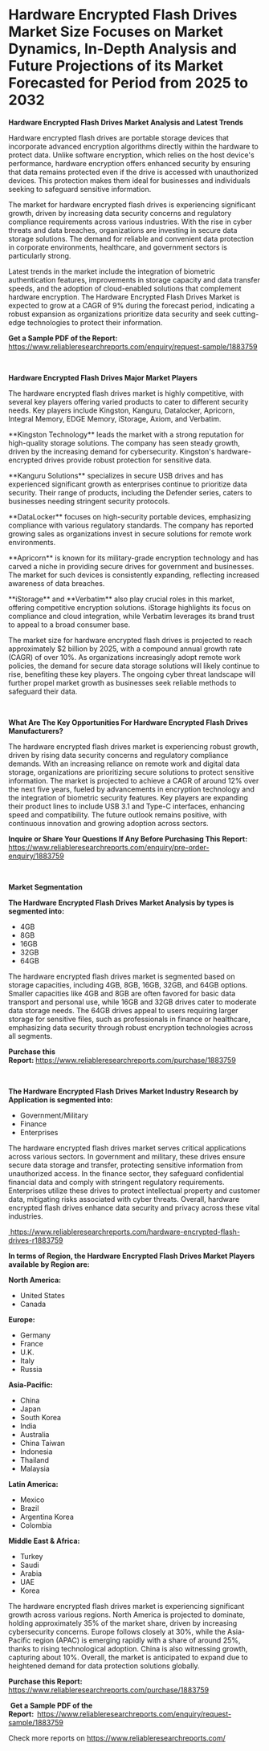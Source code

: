 <p><h1>Hardware Encrypted Flash Drives Market Size Focuses on Market Dynamics, In-Depth Analysis and Future Projections of its Market Forecasted for Period from 2025 to 2032</h1></p><p><strong>Hardware Encrypted Flash Drives Market Analysis and Latest Trends</strong></p>
<p><p>Hardware encrypted flash drives are portable storage devices that incorporate advanced encryption algorithms directly within the hardware to protect data. Unlike software encryption, which relies on the host device's performance, hardware encryption offers enhanced security by ensuring that data remains protected even if the drive is accessed with unauthorized devices. This protection makes them ideal for businesses and individuals seeking to safeguard sensitive information.</p><p>The market for hardware encrypted flash drives is experiencing significant growth, driven by increasing data security concerns and regulatory compliance requirements across various industries. With the rise in cyber threats and data breaches, organizations are investing in secure data storage solutions. The demand for reliable and convenient data protection in corporate environments, healthcare, and government sectors is particularly strong.</p><p>Latest trends in the market include the integration of biometric authentication features, improvements in storage capacity and data transfer speeds, and the adoption of cloud-enabled solutions that complement hardware encryption. The Hardware Encrypted Flash Drives Market is expected to grow at a CAGR of 9% during the forecast period, indicating a robust expansion as organizations prioritize data security and seek cutting-edge technologies to protect their information.</p></p>
<p><strong>Get a Sample PDF of the Report:&nbsp;</strong> <a href="https://www.reliableresearchreports.com/enquiry/request-sample/1883759?utm_campaign=3283&utm_medium=2&utm_source=Github&utm_content=ia&utm_term=06042025&utm_id=hardware-encrypted-flash-drives">https://www.reliableresearchreports.com/enquiry/request-sample/1883759</a></p>
<p>&nbsp;</p>
<p><strong>Hardware Encrypted Flash Drives Major Market Players</strong></p>
<p><p>The hardware encrypted flash drives market is highly competitive, with several key players offering varied products to cater to different security needs. Key players include Kingston, Kanguru, Datalocker, Apricorn, Integral Memory, EDGE Memory, iStorage, Axiom, and Verbatim.</p><p>**Kingston Technology** leads the market with a strong reputation for high-quality storage solutions. The company has seen steady growth, driven by the increasing demand for cybersecurity. Kingston's hardware-encrypted drives provide robust protection for sensitive data.</p><p>**Kanguru Solutions** specializes in secure USB drives and has experienced significant growth as enterprises continue to prioritize data security. Their range of products, including the Defender series, caters to businesses needing stringent security protocols.</p><p>**DataLocker** focuses on high-security portable devices, emphasizing compliance with various regulatory standards. The company has reported growing sales as organizations invest in secure solutions for remote work environments.</p><p>**Apricorn** is known for its military-grade encryption technology and has carved a niche in providing secure drives for government and businesses. The market for such devices is consistently expanding, reflecting increased awareness of data breaches.</p><p>**iStorage** and **Verbatim** also play crucial roles in this market, offering competitive encryption solutions. iStorage highlights its focus on compliance and cloud integration, while Verbatim leverages its brand trust to appeal to a broad consumer base.</p><p>The market size for hardware encrypted flash drives is projected to reach approximately $2 billion by 2025, with a compound annual growth rate (CAGR) of over 10%. As organizations increasingly adopt remote work policies, the demand for secure data storage solutions will likely continue to rise, benefiting these key players. The ongoing cyber threat landscape will further propel market growth as businesses seek reliable methods to safeguard their data.</p></p>
<p>&nbsp;</p>
<p><strong>What Are The Key Opportunities For Hardware Encrypted Flash Drives Manufacturers?</strong></p>
<p><p>The hardware encrypted flash drives market is experiencing robust growth, driven by rising data security concerns and regulatory compliance demands. With an increasing reliance on remote work and digital data storage, organizations are prioritizing secure solutions to protect sensitive information. The market is projected to achieve a CAGR of around 12% over the next five years, fueled by advancements in encryption technology and the integration of biometric security features. Key players are expanding their product lines to include USB 3.1 and Type-C interfaces, enhancing speed and compatibility. The future outlook remains positive, with continuous innovation and growing adoption across sectors.</p></p>
<p><strong>Inquire or Share Your Questions If Any Before Purchasing This Report:</strong> <a href="https://www.reliableresearchreports.com/enquiry/pre-order-enquiry/1883759?utm_campaign=3283&utm_medium=2&utm_source=Github&utm_content=ia&utm_term=06042025&utm_id=hardware-encrypted-flash-drives">https://www.reliableresearchreports.com/enquiry/pre-order-enquiry/1883759</a></p>
<p>&nbsp;</p>
<p><strong>Market Segmentation</strong></p>
<p><strong>The Hardware Encrypted Flash Drives Market Analysis by types is segmented into:</strong></p>
<p><ul><li>4GB</li><li>8GB</li><li>16GB</li><li>32GB</li><li>64GB</li></ul></p>
<p><p>The hardware encrypted flash drives market is segmented based on storage capacities, including 4GB, 8GB, 16GB, 32GB, and 64GB options. Smaller capacities like 4GB and 8GB are often favored for basic data transport and personal use, while 16GB and 32GB drives cater to moderate data storage needs. The 64GB drives appeal to users requiring larger storage for sensitive files, such as professionals in finance or healthcare, emphasizing data security through robust encryption technologies across all segments.</p></p>
<p><strong>Purchase this Report:&nbsp;</strong><a href="https://www.reliableresearchreports.com/purchase/1883759?utm_campaign=3283&utm_medium=2&utm_source=Github&utm_content=ia&utm_term=06042025&utm_id=hardware-encrypted-flash-drives">https://www.reliableresearchreports.com/purchase/1883759</a></p>
<p>&nbsp;</p>
<p><strong>The Hardware Encrypted Flash Drives Market Industry Research by Application is segmented into:</strong></p>
<p><ul><li>Government/Military</li><li>Finance</li><li>Enterprises</li></ul></p>
<p><p>The hardware encrypted flash drives market serves critical applications across various sectors. In government and military, these drives ensure secure data storage and transfer, protecting sensitive information from unauthorized access. In the finance sector, they safeguard confidential financial data and comply with stringent regulatory requirements. Enterprises utilize these drives to protect intellectual property and customer data, mitigating risks associated with cyber threats. Overall, hardware encrypted flash drives enhance data security and privacy across these vital industries.</p></p>
<p><a href="https://www.reliableresearchreports.com/hardware-encrypted-flash-drives-r1883759?utm_campaign=3283&utm_medium=2&utm_source=Github&utm_content=ia&utm_term=06042025&utm_id=hardware-encrypted-flash-drives">&nbsp;https://www.reliableresearchreports.com/hardware-encrypted-flash-drives-r1883759</a></p>
<p><strong>In terms of Region, the Hardware Encrypted Flash Drives Market Players available by Region are:</strong></p>
<p>
    <p> <strong> North America: </strong>
        <ul>
            <li>United States</li>
            <li>Canada</li>
        </ul>
        </p> 
    <p> <strong> Europe: </strong>
        <ul>
            <li>Germany</li>
            <li>France</li>
            <li>U.K.</li>
            <li>Italy</li>
            <li>Russia</li>
        </ul>
        </p> 
    <p> <strong> Asia-Pacific: </strong>
        <ul>
            <li>China</li>
            <li>Japan</li>
            <li>South Korea</li>
            <li>India</li>
            <li>Australia</li>
            <li>China Taiwan</li>
            <li>Indonesia</li>
            <li>Thailand</li>
            <li>Malaysia</li>
        </ul>
        </p> 
    <p> <strong> Latin America: </strong>
        <ul>
            <li>Mexico</li>
            <li>Brazil</li>
            <li>Argentina Korea</li>
            <li>Colombia</li>
        </ul>
        </p> 
    <p> <strong> Middle East & Africa: </strong>
        <ul>
            <li>Turkey</li>
            <li>Saudi</li>
            <li>Arabia</li>
            <li>UAE</li>
            <li>Korea</li>
        </ul>
    </p>
    </p>
<p><p>The hardware encrypted flash drives market is experiencing significant growth across various regions. North America is projected to dominate, holding approximately 35% of the market share, driven by increasing cybersecurity concerns. Europe follows closely at 30%, while the Asia-Pacific region (APAC) is emerging rapidly with a share of around 25%, thanks to rising technological adoption. China is also witnessing growth, capturing about 10%. Overall, the market is anticipated to expand due to heightened demand for data protection solutions globally.</p></p>
<p><strong>Purchase this Report: </strong><a href="https://www.reliableresearchreports.com/purchase/1883759?utm_campaign=3283&utm_medium=2&utm_source=Github&utm_content=ia&utm_term=06042025&utm_id=hardware-encrypted-flash-drives">https://www.reliableresearchreports.com/purchase/1883759</a></p>
<p>&nbsp;<strong>Get a Sample PDF of the Report:&nbsp;&nbsp;</strong><a href="https://www.reliableresearchreports.com/enquiry/request-sample/1883759?utm_campaign=3283&utm_medium=2&utm_source=Github&utm_content=ia&utm_term=06042025&utm_id=hardware-encrypted-flash-drives">https://www.reliableresearchreports.com/enquiry/request-sample/1883759</a></p>
<p><strong></strong></p>
<p>Check more reports on <a href="https://www.reliableresearchreports.com/?utm_campaign=3283&utm_medium=2&utm_source=Github&utm_content=ia&utm_term=06042025&utm_id=hardware-encrypted-flash-drives">https://www.reliableresearchreports.com/</a></p>